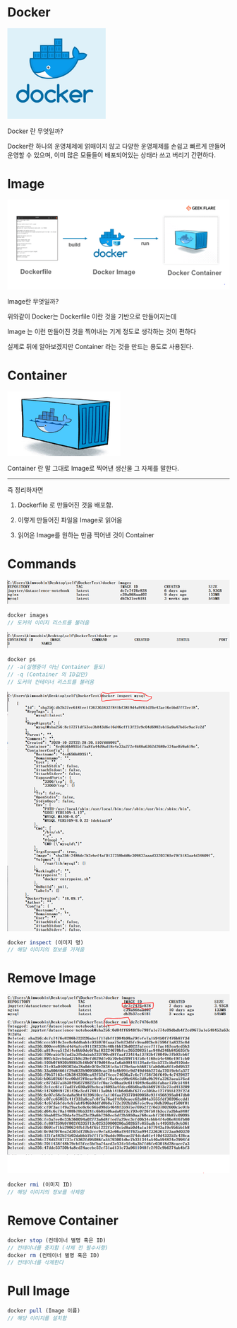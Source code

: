 # Docker

<img src="./gitImages/Docker_Logo.PNG">

Docker 란 무엇일까?

Docker란 하나의 운영체제에 얽매이지 않고
다양한 운영체제를 손쉽고 빠르게 만들어 운영할 수 있으며,
이미 많은 모듈들이 배포되어있는 상태라 쓰고 버리기 간편하다.

# Image

<img src="./gitImages/Docker_Images.PNG">

Image란 무엇일까?

위와같이 Docker는 Dockerfile 이란 것을 기반으로 만들어지는데

Image 는 이런 만들어진 것을 찍어내는 기계 정도로 생각하는 것이 편하다

실제로 뒤에 알아보겠지만 Container 라는 것을 만드는 용도로 사용된다.

# Container

<img src="./gitImages/Docker_Container.PNG">

Container 란 말 그대로 Image로 찍어낸 생산물 그 자체를 말한다.

---

즉 정리하자면

1. Dockerfile 로 만들어진 것을 배포함.

2. 이렇게 만들어진 파일을 Image로 읽어옴

3. 읽어온 Image를 원하는 만큼 찍어낸 것이 Container

# Commands

<img src="./gitImages/Docker_Command_Images.PNG">

```javascript
docker images
// 도커의 이미지 리스트를 불러옴
```

<img src="./gitImages/Docker_Command_Container.PNG">

```javascript
docker ps
// -a(실행중이 아닌 Container 들도)
// -q (Container 의 ID값만)
// 도커의 컨테이너 리스트를 불러옴
```

<img src="./gitImages/Docker_Command_Inspect.PNG">

```javascript
docker inspect (이미지 명)
// 해당 이미지의 정보를 가져옴
```

# Remove Image

<img src="./gitImages/Docker_Command_RMI.PNG">

```javascript
docker rmi (이미지 ID)
// 해당 이미지의 정보를 삭제함
```

# Remove Container

```javascript
docker stop (컨테이너 별명 혹은 ID)
// 컨테이너를 중지함 (삭제 전 필수사항)
docker rm (컨테이너 별명 혹은 ID)
// 컨테이너를 삭제한다
```

# Pull Image

```javascript
docker pull (Image 이름)
// 해당 이미지를 설치함
```
